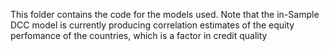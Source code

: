 This folder contains the code for the models used.
Note that the in-Sample DCC model is currently producing correlation estimates of the equity perfomance of the countries,
which is a factor in credit quality
